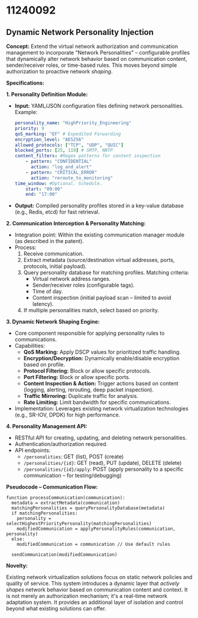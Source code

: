 # 11240092

## Dynamic Network Personality Injection

**Concept:** Extend the virtual network authorization and communication management to incorporate "Network Personalities" – configurable profiles that dynamically alter network behavior based on communication content, sender/receiver roles, or time-based rules. This moves beyond simple authorization to proactive network *shaping*.

**Specifications:**

**1. Personality Definition Module:**

*   **Input:** YAML/JSON configuration files defining network personalities.  Example:
    ```yaml
    personality_name: "HighPriority_Engineering"
    priority: 9
    qoS_marking: "EF" # Expedited Forwarding
    encryption_level: "AES256"
    allowed_protocols: ["TCP", "UDP", "QUIC"]
    blocked_ports: [25, 119] # SMTP, NNTP
    content_filters: #Regex patterns for content inspection
        - pattern: "CONFIDENTIAL"
          action: "log_and_alert"
        - pattern: "CRITICAL_ERROR"
          action: "reroute_to_monitoring"
    time_window: #Optional. Schedule.
        start: "09:00"
        end: "17:00"
    ```
*   **Output:** Compiled personality profiles stored in a key-value database (e.g., Redis, etcd) for fast retrieval.

**2. Communication Interception & Personality Matching:**

*   Integration point: Within the existing communication manager module (as described in the patent).
*   Process:
    1.  Receive communication.
    2.  Extract metadata (source/destination virtual addresses, ports, protocols, initial payload).
    3.  Query personality database for matching profiles. Matching criteria:
        *   Virtual network address ranges.
        *   Sender/receiver roles (configurable tags).
        *   Time of day.
        *   Content inspection (initial payload scan – limited to avoid latency).
    4.  If multiple personalities match, select based on priority.

**3. Dynamic Network Shaping Engine:**

*   Core component responsible for applying personality rules to communications.
*   Capabilities:
    *   **QoS Marking:** Apply DSCP values for prioritized traffic handling.
    *   **Encryption/Decryption:** Dynamically enable/disable encryption based on profile.
    *   **Protocol Filtering:** Block or allow specific protocols.
    *   **Port Filtering:** Block or allow specific ports.
    *   **Content Inspection & Action:** Trigger actions based on content (logging, alerting, rerouting, deep packet inspection).
    *   **Traffic Mirroring:** Duplicate traffic for analysis.
    *   **Rate Limiting:** Limit bandwidth for specific communications.
*   Implementation: Leverages existing network virtualization technologies (e.g., SR-IOV, DPDK) for high performance.

**4. Personality Management API:**

*   RESTful API for creating, updating, and deleting network personalities.
*   Authentication/authorization required.
*   API endpoints:
    *   `/personalities`: GET (list), POST (create)
    *   `/personalities/{id}`: GET (read), PUT (update), DELETE (delete)
    *   `/personalities/{id}/apply`: POST (apply personality to a specific communication – for testing/debugging)

**Pseudocode – Communication Flow:**

```
function processCommunication(communication):
  metadata = extractMetadata(communication)
  matchingPersonalities = queryPersonalityDatabase(metadata)
  if matchingPersonalities:
    personality = selectHighestPriorityPersonality(matchingPersonalities)
    modifiedCommunication = applyPersonalityRules(communication, personality)
  else:
    modifiedCommunication = communication // Use default rules

  sendCommunication(modifiedCommunication)
```

**Novelty:**

Existing network virtualization solutions focus on static network policies and quality of service. This system introduces a dynamic layer that *actively shapes* network behavior based on communication content and context. It is not merely an authorization mechanism; it's a real-time network adaptation system. It provides an additional layer of isolation and control beyond what existing solutions can offer.
